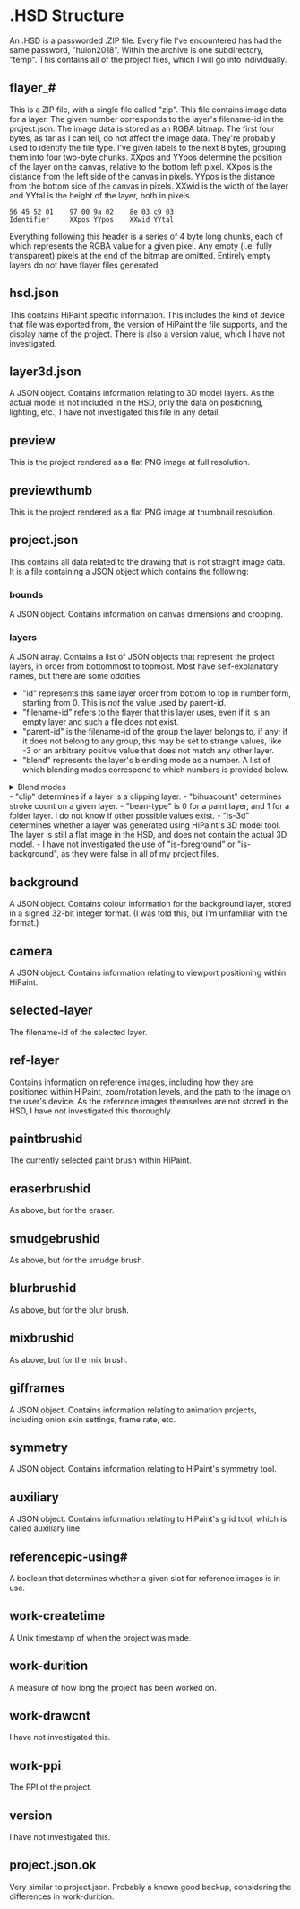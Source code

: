 # .HSD Structure
An .HSD is a passworded .ZIP file. Every file I've encountered has had the same password, "huion2018". Within the archive is one subdirectory, "temp". This contains all of the project files, which I will go into individually.

## flayer_#
This is a ZIP file, with a single file called "zip". This file contains image data for a layer. The given number corresponds to the layer's filename-id in the project.json.
The image data is stored as an RGBA bitmap. The first four bytes, as far as I can tell, do not affect the image data. They're probably used to identify the file type.
I've given labels to the next 8 bytes, grouping them into four two-byte chunks. XXpos and YYpos determine the position of the layer on the canvas, relative to the bottom left pixel. XXpos is the distance from the left side of the canvas in pixels. YYpos is the distance from the bottom side of the canvas in pixels. XXwid is the width of the layer and YYtal is the height of the layer, both in pixels.

`56 45 52 01    97 00 9a 02    8e 03 c9 03` <br />
`Identifier     XXpos YYpos    XXwid YYtal`

Everything following this header is a series of 4 byte long chunks, each of which represents the RGBA value for a given pixel. Any empty (i.e. fully transparent) pixels at the end of the bitmap are omitted. Entirely empty layers do not have flayer files generated.

## hsd.json
This contains HiPaint specific information. This includes the kind of device that file was exported from, the version of HiPaint the file supports, and the display name of the project. There is also a version value, which I have not investigated.

## layer3d.json
A JSON object. Contains information relating to 3D model layers. As the actual model is not included in the HSD, only the data on positioning, lighting, etc., I have not investigated this file in any detail.

## preview
This is the project rendered as a flat PNG image at full resolution.

## previewthumb
This is the project rendered as a flat PNG image at thumbnail resolution.

## project.json
This contains all data related to the drawing that is not straight image data. It is a file containing a JSON object which contains the following:
### bounds
A JSON object. Contains information on canvas dimensions and cropping.
### layers
A JSON array. Contains a list of JSON objects that represent the project layers, in order from bottommost to topmost. Most have self-explanatory names, but there are some oddities. 
- "id" represents this same layer order from bottom to top in number form, starting from 0. This is *not* the value used by parent-id.
- "filename-id" refers to the flayer that this layer uses, even if it is an empty layer and such a file does not exist. 
- "parent-id" is the filename-id of the group the layer belongs to, if any; if it does not belong to any group, this may be set to strange values, like -3 or an arbitrary positive value that does not match any other layer. 
- "blend" represents the layer's blending mode as a number. A list of which blending modes correspond to which numbers is provided below.
<details>
<summary>Blend modes</summary>
0:"svg:src-over" <br />
1:"svg:overlay"<br />
2:"svg:darken"<br />
3:"svg:multiply"<br />
4:"svg:color-burn"<br />
5:"krita:linear_burn" <br />
6:"krita:darker color" <br />
7:"svg:lighten"<br />
8:"svg:screen"<br />
9:"svg:color-dodge"<br />
10:"svg:plus"<br />
11:"krita:lighter color" <br />
12:"svg:soft-light"<br />
13:""<br />
14:"svg:hard-light"<br />
15:"krita:vivid_light" <br />
16:"krita:linear light" <br />
17:"krita:pin_light" <br />
18:"krita:hard mix" <br />
19:"svg:difference"<br />
20:"krita:exclusion" <br />
21:""<br />
22:"krita:divide" <br />
23:""<br />
24:""<br />
25:"svg:hue"<br />
26:"svg:saturation"<br />
27:"svg:color"<br />
28:"svg:luminosity"<br />
29:"krita:subtract" <br />
30:"krita:dissolve" <br />
31:"" <br />
32:"" <br />
33:"group penetrate"
</details>
- "clip" determines if a layer is a clipping layer. 
- "bihuacount" determines stroke count on a given layer. 
- "bean-type" is 0 for a paint layer, and 1 for a folder layer. I do not know if other possible values exist.
- "is-3d" determines whether a layer was generated using HiPaint's 3D model tool. The layer is still a flat image in the HSD, and does not contain the actual 3D model.
- I have not investigated the use of "is-foreground" or "is-background", as they were false in all of my project files. 

## background
A JSON object. Contains colour information for the background layer, stored in a signed 32-bit integer format. (I was told this, but I'm unfamiliar with the format.) 

## camera
A JSON object. Contains information relating to viewport positioning within HiPaint.

## selected-layer
The filename-id of the selected layer.

## ref-layer
Contains information on reference images, including how they are positioned within HiPaint, zoom/rotation levels, and the path to the image on the user's device. As the reference images themselves are not stored in the HSD, I have not investigated this thoroughly.

## paintbrushid
The currently selected paint brush within HiPaint.

## eraserbrushid
As above, but for the eraser.

## smudgebrushid
As above, but for the smudge brush.

## blurbrushid
As above, but for the blur brush.

## mixbrushid
As above, but for the mix brush.

## gifframes
A JSON object. Contains information relating to animation projects, including onion skin settings, frame rate, etc.

## symmetry
A JSON object. Contains information relating to HiPaint's symmetry tool.

## auxiliary
A JSON object. Contains information relating to HiPaint's grid tool, which is called auxiliary line.

## referencepic-using#
A boolean that determines whether a given slot for reference images is in use.

## work-createtime
A Unix timestamp of when the project was made.

## work-durition
A measure of how long the project has been worked on.

## work-drawcnt
I have not investigated this.

## work-ppi
The PPI of the project.

## version
I have not investigated this.

## project.json.ok
Very similar to project.json. Probably a known good backup, considering the differences in work-durition.

